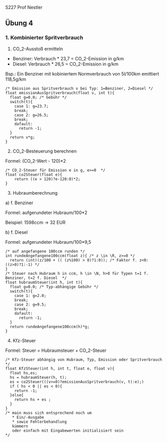 S227 Prof Nestler

## Übung 4

### 1. Kombinierter Spritverbrauch

1. CO_2-Ausstoß ermitteln

* Benziner: Verbrauch * 23,7 = CO_2-Emission in g/km
* Diesel:   Verbrauch * 26,5 = CO_2-Emission in g/km

Bsp.: Ein Benziner mit kobiniertem Normverbrauch von 5l/100km emittiert 118,5g/km

    /* Emission aus Spritverbrauch v bei Typ: 1=Benziner, 2=Diesel */
    float emissionAusSpritverbrauch(float v, int t){
      float g=0.0; /* Gebühr */
      switch(t){
        case 1: g=23.7;
        break;
        case 2: g=26.5;
        break;
        dafault:
          return -1;
      }
      return v*g;
    }

2. CO_2-Besteuerung berechnen

Formel: (CO_2-Wert - 120)*2

    /* CO_2-Steuer für Emission e in g, e>=0  */
    float co2Steuer(float e){
        return ((e > 120)?e-120:0)*2;
    }

3. Hubraumberechnung

a) f. Benziner

Formel: aufgerundeter Hubraum/100*2

Beispiel: 1598ccm -> 32 EUR

b) f. Diesel

Formel: aufgerundeter Hubraum/100*9,5

    /* auf angefangene 100ccm runden */
    int rundeAngefangene100ccm(float z){ /* z \in \R, z>=0 */
      return (int)(z/100 + (( (z%100) > 0)?1:0)); /* Faktor f. z<0: ((z>0)?1:-1) */
    }
    /* Steuer nach Hubraum h in ccm, h \in \N, h>0 für Typen t=1 f. Benziner, t=2 f. Diesel  */
    float hubraumSteuer(int h, int t){
      float g=0.0; /* Typ-abhängige Gebühr */
      switch(t){
        case 1: g=2.0;
        break;
        case 2: g=9.5;
        break;
        dafault:
          return -1;
      }
      return rundeAngefangene100ccm(h)*g;
    }

4. Kfz-Steuer

Formel: Steuer = Hubraumsteuer + CO_2-Steuer

    /* Kfz-Steuer abhängig von Hubraum, Typ, Emission oder Spritverbrauch */
    float KfzSteuer(int h, int t, float e, float v){
      float hs,es;
      hs = hubraumSteuer(h, t);
      es = co2Steuer(((v>=0)?emissionAusSpritverbrauch(v, t):e);)
      if ( hs < 0 || es < 0){
        return -1;
      }else{
        return hs + es ;
      }
    }
    /* main muss sich entsprechend noch um
       * Ein/-Ausgabe
       * sowie Fehlerbehandlung
       kümmern
       oder einfach mit Eingabewerten initialisiert sein
    */
